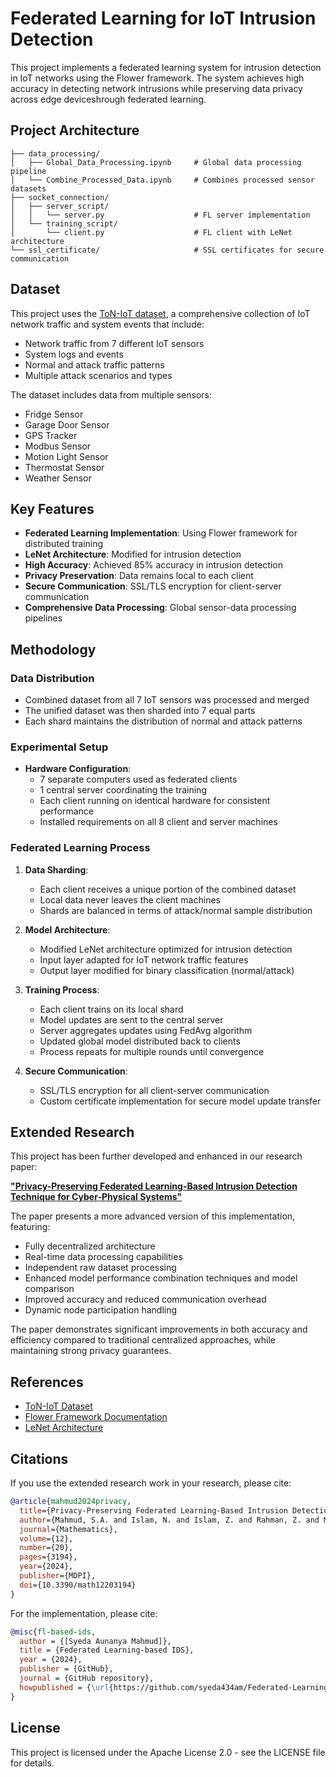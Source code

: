 # Federated Learning for IoT Intrusion Detection

This project implements a federated learning system for intrusion detection in IoT networks using the Flower framework. The system achieves high accuracy in detecting network intrusions while preserving data privacy across edge deviceshrough federated learning.

## Project Architecture
```
├── data_processing/
│   ├── Global_Data_Processing.ipynb     # Global data processing pipeline
│   └── Combine_Processed_Data.ipynb     # Combines processed sensor datasets
├── socket_connection/
│   ├── server_script/
│   │   └── server.py                    # FL server implementation
│   └── training_script/
│       └── client.py                    # FL client with LeNet architecture
└── ssl_certificate/                     # SSL certificates for secure communication
```

## Dataset

This project uses the [ToN-IoT dataset](https://paperswithcode.com/dataset/ton-iot), a comprehensive collection of IoT network traffic and system events that include:
- Network traffic from 7 different IoT sensors
- System logs and events
- Normal and attack traffic patterns
- Multiple attack scenarios and types

The dataset includes data from multiple sensors:
- Fridge Sensor
- Garage Door Sensor
- GPS Tracker
- Modbus Sensor
- Motion Light Sensor
- Thermostat Sensor
- Weather Sensor

## Key Features

- **Federated Learning Implementation**: Using Flower framework for distributed training
- **LeNet Architecture**: Modified for intrusion detection
- **High Accuracy**: Achieved 85% accuracy in intrusion detection
- **Privacy Preservation**: Data remains local to each client
- **Secure Communication**: SSL/TLS encryption for client-server communication
- **Comprehensive Data Processing**: Global sensor-data processing pipelines

## Methodology

### Data Distribution
- Combined dataset from all 7 IoT sensors was processed and merged
- The unified dataset was then sharded into 7 equal parts
- Each shard maintains the distribution of normal and attack patterns

### Experimental Setup
- **Hardware Configuration**: 
  - 7 separate computers used as federated clients
  - 1 central server coordinating the training
  - Each client running on identical hardware for consistent performance
  - Installed requirements on all 8 client and server machines

### Federated Learning Process
1. **Data Sharding**:
   - Each client receives a unique portion of the combined dataset
   - Local data never leaves the client machines
   - Shards are balanced in terms of attack/normal sample distribution

2. **Model Architecture**:
   - Modified LeNet architecture optimized for intrusion detection
   - Input layer adapted for IoT network traffic features
   - Output layer modified for binary classification (normal/attack)

3. **Training Process**:
   - Each client trains on its local shard
   - Model updates are sent to the central server
   - Server aggregates updates using FedAvg algorithm
   - Updated global model distributed back to clients
   - Process repeats for multiple rounds until convergence

4. **Secure Communication**:
   - SSL/TLS encryption for all client-server communication
   - Custom certificate implementation for secure model update transfer

## Extended Research

This project has been further developed and enhanced in our research paper:

[**"Privacy-Preserving Federated Learning-Based Intrusion Detection Technique for Cyber-Physical Systems"**](https://www.mdpi.com/2227-7390/12/20/3194)

The paper presents a more advanced version of this implementation, featuring:
- Fully decentralized architecture
- Real-time data processing capabilities
- Independent raw dataset processing
- Enhanced model performance combination techniques and model comparison
- Improved accuracy and reduced communication overhead
- Dynamic node participation handling

The paper demonstrates significant improvements in both accuracy and efficiency compared to traditional centralized approaches, while maintaining strong privacy guarantees.

## References

- [ToN-IoT Dataset](https://paperswithcode.com/dataset/ton-iot)
- [Flower Framework Documentation](https://flower.dev/)
- [LeNet Architecture](http://yann.lecun.com/exdb/lenet/)

## Citations

If you use the extended research work in your research, please cite:

```bibtex
@article{mahmud2024privacy,
  title={Privacy-Preserving Federated Learning-Based Intrusion Detection Technique for Cyber-Physical Systems},
  author={Mahmud, S.A. and Islam, N. and Islam, Z. and Rahman, Z. and Mehedi, S.T.},
  journal={Mathematics},
  volume={12},
  number={20},
  pages={3194},
  year={2024},
  publisher={MDPI},
  doi={10.3390/math12203194}
}
```

For the implementation, please cite:

```bibtex
@misc{fl-based-ids,
  author = {[Syeda Aunanya Mahmud]},
  title = {Federated Learning-based IDS},
  year = {2024},
  publisher = {GitHub},
  journal = {GitHub repository},
  howpublished = {\url{https://github.com/syeda434am/Federated-Learning-based-IDS}}
}
```

## License

This project is licensed under the Apache License 2.0 - see the LICENSE file for details.